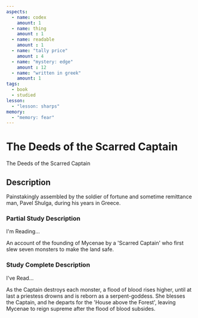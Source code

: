 ```yaml
---
aspects: 
  - name: codex
    amount: 1
  - name: thing
    amount : 1
  - name: readable
    amount : 1
  - name: "tally price"
    amount : 4
  - name: "mystery: edge"
    amount : 12
  - name: "written in greek"
    amount: 1
tags:
  - book
  - studied
lesson:
  - "lesson: sharps"
memory:
  - "memory: fear"
---
```


# The Deeds of the Scarred Captain
The Deeds of the Scarred Captain


## Description
Painstakingly assembled by the soldier of fortune and sometime remittance man, Pavel Shulga, during his years in Greece.
### Partial Study Description
I'm Reading...

An account of the founding of Mycenae by a 'Scarred Captain' who first slew seven monsters to make the land safe.
### Study Complete Description
I've Read...

As the Captain destroys each monster, a flood of blood rises higher, until at last a priestess drowns and is reborn as a serpent-goddess. She blesses the Captain, and he departs for the 'House above the Forest', leaving Mycenae to reign supreme after the flood of blood subsides.